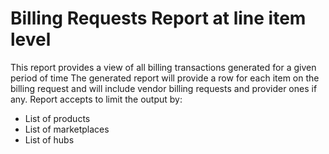 # Billing Requests Report at line item level
This report provides a view of all billing transactions generated for a given period of time
The generated report will provide a row for each item on the billing request and will include vendor billing requests and provider ones if any.
Report accepts to limit the output by:
* List of products
* List of marketplaces
* List of hubs